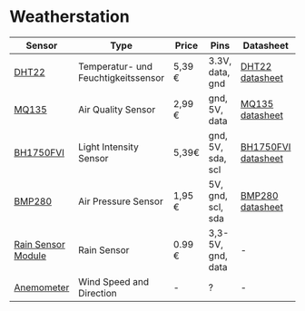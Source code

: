 # Weatherstation


|Sensor|Type|Price|Pins|Datasheet|Library|
|--|--|--|--|--|--|
|[DHT22](https://eckstein-shop.de/DHT22DigitalTemperatur-undFeuchtigkeits-Sensor-ModulAM2302mitJumperkabel)|Temperatur- und Feuchtigkeitssensor|5,39 €|3.3V, data, gnd|[DHT22 datasheet](https://components101.com/sites/default/files/component_datasheet/DHT22%20Sensor%20Datasheet.pdf)|[adafruit/DHT-sensor-library](https://github.com/adafruit/DHT-sensor-library)
|[MQ135](https://eckstein-shop.de/KeyestudioMQ-135BenzeneSulfideAirQualitySensorSnO2ModuleforArduino)|Air Quality Sensor|2,99 €|gnd, 5V, data|[MQ135 datasheet](https://www.winsen-sensor.com/d/files/PDF/Semiconductor%20Gas%20Sensor/MQ135%20(Ver1.4)%20-%20Manual.pdf)|[miguel5612/MQSensorsLib](https://github.com/miguel5612/MQSensorsLib)
|[BH1750FVI](https://eckstein-shop.de/M5Stack-Dlight-Unit-Ambient-Light-Sensor-BH1750FVI-TR)|Light Intensity Sensor|5,39€|gnd, 5V, sda, scl|[BH1750FVI datasheet](https://www.mouser.com/datasheet/2/348/bh1750fvi-e-186247.pdf)|[claws/BH1750](https://github.com/claws/BH1750)
|[BMP280](https://eckstein-shop.de/BMP280-Air-Preasure-Luftdruck-Sensor-I2C-fuer-Arduino-Raspberry-Pi)|Air Pressure Sensor|1,95 €|5V, gnd, scl, sda|[BMP280 datasheet](https://www.bosch-sensortec.com/media/boschsensortec/downloads/datasheets/bst-bmp280-ds001.pdf)|[adafruit/Adafruit_BMP280_Library](https://github.com/adafruit/Adafruit_BMP280_Library)|
|[Rain Sensor Module](https://eckstein-shop.de/LuftfeuchtigkeitRegentropfenErkennungSensorModulRegensensorfC3BCrArduino)|Rain Sensor|0.99 €|3,3-5V, gnd, data|-|-|
|[Anemometer]()|Wind Speed and Direction| - |?|-|-|
